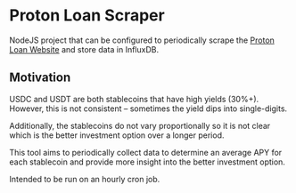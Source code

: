 # Proton Loan Scraper

NodeJS project that can be configured to periodically scrape the [Proton Loan Website](https://protonloan.com/markets) and store data in InfluxDB.

## Motivation

USDC and USDT are both stablecoins that have high yields (30%+). However, this is not consistent – sometimes the yield dips into single-digits.

Additionally, the stablecoins do not vary proportionally so it is not clear which is the better investment option over a longer period.

This tool aims to periodically collect data to determine an average APY for each stablecoin and provide more insight into the better investment option.

Intended to be run on an hourly cron job.
